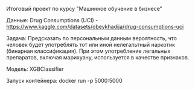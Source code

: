 Итоговый проект по курсу "Машинное обучение в бизнесе"

Данные: 
Drug Consumptions (UCI) - https://www.kaggle.com/datasets/obeykhadija/drug-consumptions-uci

Задача: 
Предсказать по персональным данным вероятность, что человек будет употреблять тот или иной нелегальтный наркотик (бинарная классификация). 
При этом употребление легальных препаратов, включая марихуану, используется в качестве признаков.

Модель: XGBClassifier


Запуск контейнера: docker run -p 5000:5000 <container>